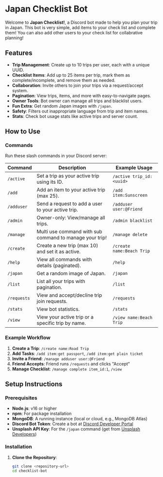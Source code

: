 # Japan Checklist Bot

Welcome to **Japan Checklist!**, a Discord bot made to help you plan your trip in Japan. This bot is very simple, add items to your check list and complete them! You can also add other users to your check list for collabrative planning!


## Features

- **Trip Management**: Create up to 10 trips per user, each with a unique UUID.
- **Checklist Items**: Add up to 25 items per trip, mark them as complete/incomplete, and remove them as needed.
- **Collaboration**: Invite others to join your trips via a request/accept system.
- **Pagination**: View trips, items, and more with easy-to-navigate pages.
- **Owner Tools**: Bot owner can manage all trips and blacklist users.
- **Fun Extra**: Get random Japan images with `/japan`.
- **Safety**: Filters out inappropriate language from trip and item names.
- **Stats**: Check bot usage stats like active trips and server count.

## How to Use

### Commands
Run these slash commands in your Discord server:

| Command           | Description                                          | Example Usage                  |
|-------------------|------------------------------------------------------|--------------------------------|
| `/active`         | Set a trip as your active trip using its ID.         | `/active trip_id:<uuid>`       |
| `/add`            | Add an item to your active trip (max 25).            | `/add item:Sunscreen`          |
| `/adduser`        | Send a request to add a user to your active trip.    | `/adduser user:@Friend`        |
| `/admin`          | Owner-only: View/manage all trips.                   | `/admin blacklist`             |
| `/manage`         | Multi use command with sub command to manage your trip! | `/manage delete`            |
| `/create`         | Create a new trip (max 10) and set it as active.     | `/create name:Beach Trip`      |
| `/help`           | View all commands with details (paginated).          | `/help`                        |
| `/japan`          | Get a random image of Japan.                         | `/japan`                       |
| `/list`           | List all your trips with pagination.                 | `/list`                        |
| `/requests`       | View and accept/decline trip join requests.          | `/requests`                    |
| `/stats`          | View bot statistics.                                 | `/stats`                       |
| `/view`           | View your active trip or a specific trip by name.    | `/view name:Beach Trip`        |

### Example Workflow
1. **Create a Trip**: `/create name:Road Trip`
2. **Add Tasks**: `/add item:get passport`, `/add item:get plain ticket`
3. **Invite a Friend**: `/manage adduser user:@Friend`
4. **Friend Accepts**: Friend runs `/requests` and clicks "Accept"
5. **Manage Checklist**: `/manage complete item_id:1`, `/view`

## Setup Instructions

### Prerequisites
- **Node.js**: v16 or higher
- **npm**: For package installation
- **MongoDB**: A running instance (local or cloud, e.g., MongoDB Atlas)
- **Discord Bot Token**: Create a bot at [Discord Developer Portal](https://discord.com/developers/applications)
- **Unsplash API Key**: For the `/japan` command (get from [Unsplash Developers](https://unsplash.com/developers))

### Installation
1. **Clone the Repository**:
   ```bash
   git clone <repository-url>
   cd checklist-bot